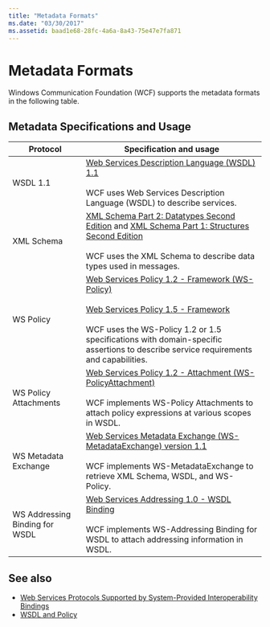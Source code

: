 ```yaml
---
title: "Metadata Formats"
ms.date: "03/30/2017"
ms.assetid: baad1e68-28fc-4a6a-8a43-75e47e7fa871
---
```

# Metadata Formats
Windows Communication Foundation (WCF) supports the metadata formats in the following table.  
  
## Metadata Specifications and Usage  
  
|Protocol|Specification and usage|  
|--------------|-----------------------------|  
|WSDL 1.1|[Web Services Description Language (WSDL) 1.1](https://go.microsoft.com/fwlink/?LinkId=94859)<br /><br /> WCF uses Web Services Description Language (WSDL) to describe services.|  
|XML Schema|[XML Schema Part 2: Datatypes Second Edition](https://go.microsoft.com/fwlink/?LinkId=94861) and [XML Schema Part 1: Structures Second Edition](https://go.microsoft.com/fwlink/?LinkId=94862)<br /><br /> WCF uses the XML Schema to describe data types used in messages.|  
|WS Policy|[Web Services Policy 1.2 - Framework (WS-Policy)](https://go.microsoft.com/fwlink/?LinkId=94864)<br /><br /> [Web Services Policy 1.5 - Framework](https://go.microsoft.com/fwlink/?LinkId=94865)<br /><br /> WCF uses the WS-Policy 1.2 or 1.5 specifications with domain-specific assertions to describe service requirements and capabilities.|  
|WS Policy Attachments|[Web Services Policy 1.2 - Attachment (WS-PolicyAttachment)](https://go.microsoft.com/fwlink/?LinkId=94866)<br /><br /> WCF implements WS-Policy Attachments to attach policy expressions at various scopes in WSDL.|  
|WS Metadata Exchange|[Web Services Metadata Exchange (WS-MetadataExchange) version 1.1](https://go.microsoft.com/fwlink/?LinkId=94868)<br /><br /> WCF implements WS-MetadataExchange to retrieve XML Schema, WSDL, and WS-Policy.|  
|WS Addressing Binding for WSDL|[Web Services Addressing 1.0 - WSDL Binding](https://go.microsoft.com/fwlink/?LinkId=94869)<br /><br /> WCF implements WS-Addressing Binding for WSDL to attach addressing information in WSDL.|  
  
## See also
- [Web Services Protocols Supported by System-Provided Interoperability Bindings](../../../../docs/framework/wcf/feature-details/web-services-protocols-supported-by-system-provided-interoperability-bindings.md)
- [WSDL and Policy](../../../../docs/framework/wcf/feature-details/wsdl-and-policy.md)
